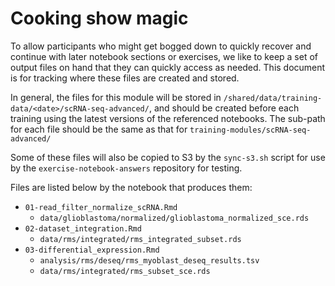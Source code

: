 # Cooking show magic

To allow participants who might get bogged down to quickly recover and continue with later notebook sections or exercises, we like to keep a set of output files on hand that they can quickly access as needed. 
This document is for tracking where these files are created and stored.

In general, the files for this module will be stored in `/shared/data/training-data/<date>/scRNA-seq-advanced/`, and should be created before each training using the latest versions of the referenced notebooks. 
The sub-path for each file should be the same as that for `training-modules/scRNA-seq-advanced/`

Some of these files will also be copied to S3 by the `sync-s3.sh` script for use by the `exercise-notebook-answers` repository for testing.

Files are listed below by the notebook that produces them:

- `01-read_filter_normalize_scRNA.Rmd`
  - `data/glioblastoma/normalized/glioblastoma_normalized_sce.rds`
- `02-dataset_integration.Rmd` 
  - `data/rms/integrated/rms_integrated_subset.rds`
- `03-differential_expression.Rmd`
  - `analysis/rms/deseq/rms_myoblast_deseq_results.tsv`
  - `data/rms/integrated/rms_subset_sce.rds`
  
